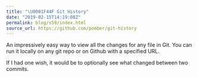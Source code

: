 ```yaml
---
title: "\U0001F44F Git History"
date: "2019-02-15T14:19:08Z"
permalink: blog/s59/index.html
source_url: https://github.com/pomber/git-history
---
```


An impressively easy way to view all the changes for any file in Git. You can run it locally on any git repo or on Github with a specified URL.

If I had one wish, it would be to optionally see what changed between two commits.
